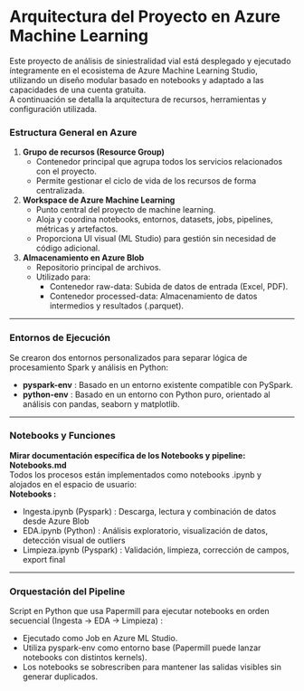 # Arquitectura del Proyecto en Azure Machine Learning
Este proyecto de análisis de siniestralidad vial está desplegado y ejecutado íntegramente en el ecosistema de Azure Machine Learning Studio, utilizando un diseño modular basado en notebooks y adaptado a las capacidades de una cuenta gratuita.  
A continuación se detalla la arquitectura de recursos, herramientas y configuración utilizada.

### Estructura General en Azure
1. **Grupo de recursos (Resource Group)**
    - Contenedor principal que agrupa todos los servicios relacionados con el proyecto.
    - Permite gestionar el ciclo de vida de los recursos de forma centralizada.
3. **Workspace de Azure Machine Learning**
     - Punto central del proyecto de machine learning.
     - Aloja y coordina notebooks, entornos, datasets, jobs, pipelines, métricas y artefactos.
     - Proporciona UI visual (ML Studio) para gestión sin necesidad de código adicional.
5. **Almacenamiento en Azure Blob**
     - Repositorio principal de archivos.
     - Utilizado para:
         - Contenedor raw-data: Subida de datos de entrada (Excel, PDF).
         - Contenedor processed-data: Almacenamiento de datos intermedios y resultados (.parquet).

***

### Entornos de Ejecución
Se crearon dos entornos personalizados para separar lógica de procesamiento Spark y análisis en Python:
- **pyspark-env** : Basado en un entorno existente compatible con PySpark.
- **python-env** : Basado en un entorno con Python puro, orientado al análisis con pandas, seaborn y matplotlib.

***

### Notebooks y Funciones  
**Mirar documentación específica de los Notebooks y pipeline: Notebooks.md**  
Todos los procesos están implementados como notebooks .ipynb y alojados en el espacio de usuario:  
**Notebooks :**
- Ingesta.ipynb (Pyspark) : Descarga, lectura y combinación de datos desde Azure Blob
- EDA.ipynb (Python) : Análisis exploratorio, visualización de datos, detección visual de outliers
- Limpieza.ipynb (Pyspark) : Validación, limpieza, corrección de campos, export final

***

### Orquestación del Pipeline
Script en Python que usa Papermill para ejecutar notebooks en orden secuencial (Ingesta -> EDA -> Limpieza) :
- Ejecutado como Job en Azure ML Studio.
- Utiliza pyspark-env como entorno base (Papermill puede lanzar notebooks con distintos kernels).
- Los notebooks se sobrescriben para mantener las salidas visibles sin generar duplicados.
